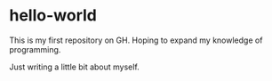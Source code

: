 # hello-world
This is my first repository on GH. Hoping to expand my knowledge of programming.

Just writing a little bit about myself.

